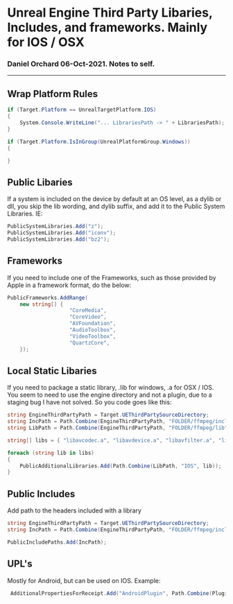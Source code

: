# Unreal Engine Third Party Libaries, Includes, and frameworks. Mainly for IOS / OSX
### Daniel Orchard 06-Oct-2021. Notes to self.

<hr>

## Wrap Platform Rules
```c#
if (Target.Platform == UnrealTargetPlatform.IOS)
{
    System.Console.WriteLine("... LibrariesPath -> " + LibrariesPath);
}

if (Target.Platform.IsInGroup(UnrealPlatformGroup.Windows))
{

}

```

## Public Libaries
If a system is included on the device by default at an OS level, as a dylib or dll, you skip the lib wording, and dylib suffix, and add it to the Public System Libraries. IE:

```c#
PublicSystemLibraries.Add("z");
PublicSystemLibraries.Add("iconv");
PublicSystemLibraries.Add("bz2");
```

## Frameworks
If you need to include one of the Frameworks, such as those provided by Apple in a framework format, do the below:
```c#
PublicFrameworks.AddRange(
    new string[] {
                    "CoreMedia",
                    "CoreVideo",
                    "AVFoundation",
                    "AudioToolbox",
                    "VideoToolbox",
                    "QuartzCore",
    }); 

```


## Local Static Libaries
If you need to package a static library, .lib for windows, .a for OSX / IOS. You seem to need to use the engine directory and not a plugin, due to a staging bug I have not solved. So you code goes like this:

```c#
string EngineThirdPartyPath = Target.UEThirdPartySourceDirectory;
string IncPath = Path.Combine(EngineThirdPartyPath, "FOLDER/ffmpeg/include");
string LibPath = Path.Combine(EngineThirdPartyPath, "FOLDER/ffmpeg/lib");

string[] libs = { "libavcodec.a", "libavdevice.a", "libavfilter.a", "libavformat.a", "libavutil.a", "libswresample.a", "libswscale.a" };

foreach (string lib in libs)
{
    PublicAdditionalLibraries.Add(Path.Combine(LibPath, "IOS", lib));
}
```

## Public Includes
Add path to the headers included with a library
```c#
string EngineThirdPartyPath = Target.UEThirdPartySourceDirectory;
string IncPath = Path.Combine(EngineThirdPartyPath, "FOLDER/ffmpeg/include");

PublicIncludePaths.Add(IncPath);
```


## UPL's
Mostly for Android, but can be used on IOS. Example:
```c#
 AdditionalPropertiesForReceipt.Add("AndroidPlugin", Path.Combine(PluginPath, "ElectraPlayerRuntime_UPL.xml"));
```